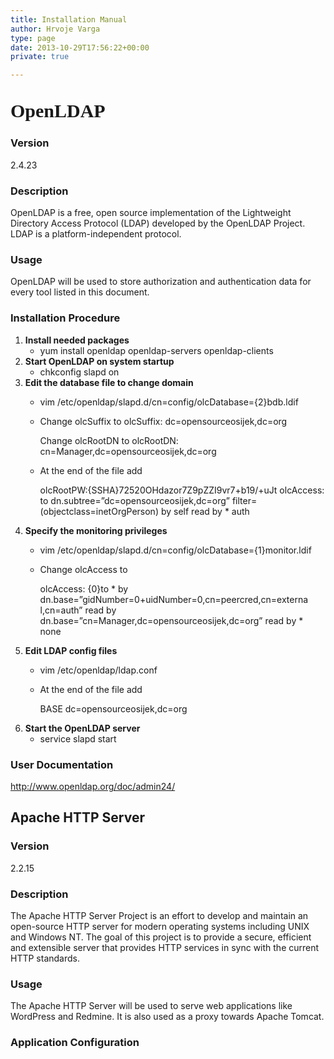```yaml
---
title: Installation Manual
author: Hrvoje Varga
type: page
date: 2013-10-29T17:56:22+00:00
private: true

---
```

## <span style="font-family: Bitter, Georgia, serif; font-size: 30px; line-height: 1.3;">OpenLDAP</span>

### Version

2.4.23

### Description

<p dir="ltr">
  OpenLDAP is a free, open source implementation of the Lightweight Directory Access Protocol (LDAP) developed by the OpenLDAP Project. LDAP is a platform-independent protocol.
</p>

<h3 dir="ltr">
  Usage
</h3>

<p dir="ltr">
  OpenLDAP will be used to store authorization and authentication data for every tool listed in this document.
</p>

<h3 dir="ltr">
  Installation Procedure
</h3>

  1. **Install needed packages** 
      * <span class="lang:default highlight:0 decode:true crayon-inline">yum install openldap openldap-servers openldap-clients</span>
  2. **Start OpenLDAP on system startup** 
      * <span class="lang:default highlight:0 decode:true crayon-inline">chkconfig slapd on</span>
  3. **Edit the database file to change domain** 
      * <span class="lang:default highlight:0 decode:true crayon-inline">vim /etc/openldap/slapd.d/cn=config/olcDatabase={2}bdb.ldif</span>
      * Change <span class="lang:default highlight:0 decode:true crayon-inline">olcSuffix</span> to <span class="lang:default highlight:0 decode:true crayon-inline">olcSuffix: dc=opensourceosijek,dc=org</span>
  
        Change <span class="lang:default highlight:0 decode:true crayon-inline">olcRootDN</span> to <span class="lang:default highlight:0 decode:true crayon-inline">olcRootDN: cn=Manager,dc=opensourceosijek,dc=org</span>
      * At the end of the file add
  
        <span class="lang:default highlight:0 decode:true crayon-inline">olcRootPW:{SSHA}72520OHdazor7Z9pZZI9vr7+b19/+uJt olcAccess: to dn.subtree=&#8221;dc=opensourceosijek,dc=org&#8221; filter=(objectclass=inetOrgPerson) by self read by * auth</span>
  4. **Specify the monitoring privileges** 
      * <span class="lang:default highlight:0 decode:true crayon-inline">vim /etc/openldap/slapd.d/cn=config/olcDatabase={1}monitor.ldif</span>
      * Change <span class="lang:default highlight:0 decode:true crayon-inline">olcAccess</span> to
  
        <span class="lang:default highlight:0 decode:true crayon-inline">olcAccess: {0}to * by dn.base=&#8221;gidNumber=0+uidNumber=0,cn=peercred,cn=externa l,cn=auth&#8221; read by dn.base=&#8221;cn=Manager,dc=opensourceosijek,dc=org&#8221; read by * none</span>
  5. **Edit LDAP config files** 
      * <span class="lang:default highlight:0 decode:true crayon-inline">vim /etc/openldap/ldap.conf</span>
      * At the end of the file add
  
        <span class="lang:default highlight:0 decode:true crayon-inline">BASE dc=opensourceosijek,dc=org</span>
  6. **Start the OpenLDAP server** 
      * <span class="lang:default highlight:0 decode:true  crayon-inline">service slapd start</span>

### User Documentation

<http://www.openldap.org/doc/admin24/>

## Apache HTTP Server

### Version

2.2.15

### Description

<p dir="ltr">
  The Apache HTTP Server Project is an effort to develop and maintain an open-source HTTP server for modern operating systems including UNIX and Windows NT. The goal of this project is to provide a secure, efficient and extensible server that provides HTTP services in sync with the current HTTP standards.
</p>

<h3 dir="ltr">
  Usage
</h3>

<p dir="ltr">
  The Apache HTTP Server will be used to serve web applications like WordPress and Redmine. It is also used as a proxy towards Apache Tomcat.
</p>

### Application Configuration

&nbsp;
